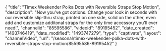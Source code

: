 {
    "title": "Timex Weekender Polka Dots with Reversible Straps Stop Motion",
    "description": "Now you've got options. Change your look in seconds with our reversible slip-thru strap, printed on one side, solid on the other, even add and customize additonal straps for the only time accessory you'll ever need.",
    "channelid": "85595586",
    "videoid": "89195452",
    "date_created": "1493746419",
    "date_modified": "1493747279",
    "type": "captivate",
    "layout": "channelVideo",
    "url": "\/seasonal\/timex-weekender-polka-dots-with-reversible-straps-stop-motion\/85595586-89195452"
}